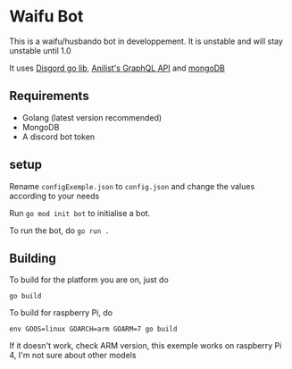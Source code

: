 # Waifu Bot

This is a waifu/husbando bot in developpement. It is unstable and will stay unstable until 1.0

It uses [Disgord go lib](github.com/andersfylling/disgord), [Anilist's GraphQL API](https://github.com/AniList/ApiV2-GraphQL-Docs) and [mongoDB](https://mongodb.com)

## Requirements

* Golang (latest version recommended)
* MongoDB
* A discord bot token

## setup

Rename `configExemple.json` to `config.json` and change the values according to your needs

Run `go mod init bot` to initialise a bot.

To run the bot, do `go run .`

## Building

To build for the platform you are on, just do

`go build`

To build for raspberry Pi, do

`env GOOS=linux GOARCH=arm GOARM=7 go build`

If it doesn't work, check ARM version, this exemple works on raspberry Pi 4, I'm not sure about other models
